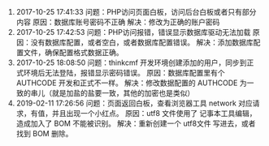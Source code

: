 1. 2017-10-25 17:41:33
      问题：PHP访问页面白板，访问后台白板或者只有部分内容
      原因：数据库账号密码不正确
      解决：修改为正确的账户密码
2. 2017-10-25 17:42:53
	  问题：PHP访问报错，错误显示数据库驱动无法加载
	  原因：没有数据库配置，或者空白，或者数据库配置错误。
	  解决：添加数据库配置文件，确保配置格式数据正确。
3. 2017-10-25 18:08:50
	  问题：thinkcmf 开发环境创建添加的用户，同步到正式环境后无法登陆，报错显示密码错误。
	  原因：数据库配置里有个 AUTHCODE 开发和正式不一样。
	  解决：修改数据配置的 AUTHCODE 为一致的串儿（就是加盐的盐要一致，其他的加密也是类似）
4. 2019-02-11 17:26:56
	  问题：页面返回白板，查看浏览器工具 network 对应请求，有值，并且出现一个小红点。
	  原因：utf8 文件使用了 记事本工具编辑，造成加入了 BOM 不能被识别。
	  解决：重新创建一个 utf8文件 写进去，或者找到 BOM 删除。
